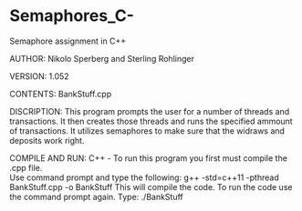 # Semaphores_C-
Semaphore assignment in C++

AUTHOR: 
	Nikolo Sperberg and Sterling Rohlinger

VERSION:
	1.052

CONTENTS: 
	BankStuff.cpp
	
DISCRIPTION: 
	This program prompts the user for a number of threads and transactions.
	It then creates those threads and runs the specified ammount of transactions.
	It utilizes semaphores to make sure that the widraws and deposits work right.
	
COMPILE AND RUN:
	C++ -
	To run this program you first must compile the .cpp file.  
	Use command prompt and type the following: g++ -std=c++11 -pthread BankStuff.cpp -o BankStuff
	This will compile the code.
	To run the code use the command prompt again. Type: ./BankStuff

